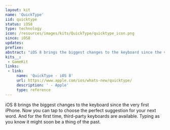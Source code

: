 ```yaml
---
layout: kit
name: 'QuickType'
iid: quicktype
status: iOS8
type: technology
icon: /resources/images/kits/QuickType/quicktype_icon.png
since: iOS8
updates:
prefixe:
abstract: "iOS 8 brings the biggest changes to the keyboard since the very ﬁrst iPhone. Now you can tap to choose the perfect suggestion for your next word."
kits__:
 - GameKit
links:
 - link:
     name: 'QuickType - iOS 8'
     url: https://www.apple.com/ios/whats-new/quicktype/
     description: ' - Apple'
     type: reference
---
```


iOS 8 brings the biggest changes to the keyboard since the very ﬁrst iPhone. Now you can tap to choose the perfect suggestion for your next word. And for the ﬁrst time, third-party keyboards are available. Typing as you know it might soon be a thing of the past.